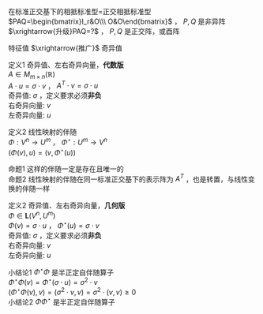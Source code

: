在标准正交基下的相抵标准型=正交相抵标准型  
$PAQ=\begin{bmatrix}I_r&O\\\ O&O\end{bmatrix}$ ，  $P,Q$ 是非异阵  
$\xrightarrow{升级}PAQ=?$ ， $P,Q$ 是正交阵，或酉阵  
  
特征值 $\xrightarrow{推广}$ 奇异值  
  
定义1 奇异值、左右奇异向量，**代数版**  
$A\in M_{m\times n}(\mathbb R)$  
$A\cdot u=\sigma\cdot v$ ， $A^T\cdot v=\sigma\cdot u$  
奇异值:  $\sigma$ ，定义要求必须**非负**  
右奇异向量:  $v$  
左奇异向量:  $u$  
  
定义2 线性映射的伴随  
$\Phi:V^n\to U^m$ ， $\Phi^\star:U^m\to V^n$  
$(\Phi(v),u)=(v,\Phi^\star(u))$  
  
命题1 这样的伴随一定是存在且唯一的  
命题2 线性映射的伴随在同一标准正交基下的表示阵为 $A^T$ ，也是转置，与线性变换的伴随一样  
  
定义2 奇异值、左右奇异向量，**几何版**  
$\Phi\in\mathbf{L}(V^n,U^m)$  
$\Phi(v)=\sigma\cdot u$ ， $\Phi^\star(u)=\sigma\cdot v$  
奇异值:  $\sigma$ ，定义要求必须**非负**  
右奇异向量:  $v$  
左奇异向量:  $u$  
  
小结论1  $\Phi^\star\Phi$ 是半正定自伴随算子  
$\Phi^\star\Phi(v)=\Phi^\star(\sigma\cdot u)=\sigma^2\cdot v$  
$(\Phi^\star\Phi(v),v)=(\sigma^2\cdot v,v)=\sigma^2\cdot(v,v)\geq0$  
小结论2  $\Phi\Phi^\star$ 是半正定自伴随算子  
